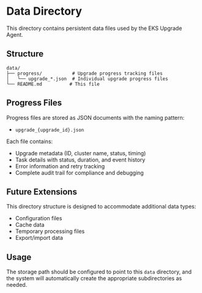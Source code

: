 # Data Directory

This directory contains persistent data files used by the EKS Upgrade Agent.

## Structure

```
data/
├── progress/           # Upgrade progress tracking files
│   └── upgrade_*.json  # Individual upgrade progress files
└── README.md          # This file
```

## Progress Files

Progress files are stored as JSON documents with the naming pattern:

- `upgrade_{upgrade_id}.json`

Each file contains:

- Upgrade metadata (ID, cluster name, status, timing)
- Task details with status, duration, and event history
- Error information and retry tracking
- Complete audit trail for compliance and debugging

## Future Extensions

This directory structure is designed to accommodate additional data types:

- Configuration files
- Cache data
- Temporary processing files
- Export/import data

## Usage

The storage path should be configured to point to this `data` directory, and the system will automatically create the appropriate subdirectories as needed.
